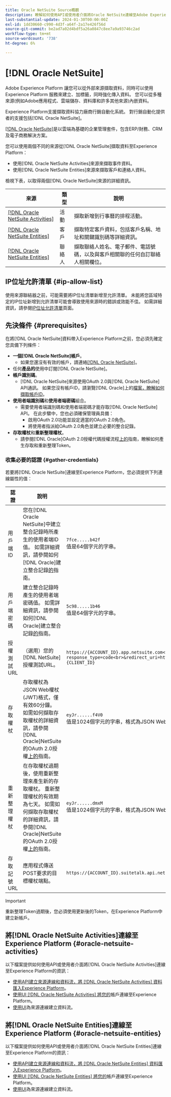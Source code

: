```yaml
---
title: Oracle NetSuite Source概觀
description: 瞭解如何使用API或使用者介面將Oracle NetSuite連線至Adobe Experience Platform。
last-substantial-update: 2024-01-30T00:00:00Z
exl-id: 1dd30660-c990-4d3f-a64f-2a17e426f56d
source-git-commit: be2ad7a02d4bdf5a26a0847c8ee7a9a93746c2ad
workflow-type: tm+mt
source-wordcount: '738'
ht-degree: 6%

---
```


# [!DNL Oracle NetSuite]

Adobe Experience Platform 讓您可以從外部來源擷取資料，同時可以使用 Experience Platform 服務來建立、加標籤，同時強化傳入資料。 您可以從多種來源(例如Adobe應用程式、雲端儲存、資料庫和許多其他來源)內嵌資料。

Experience Platform支援擷取資料協力廠商行銷自動化系統。 對行銷自動化提供者的支援包括[!DNL Oracle NetSuite]。

[[!DNL Oracle NetSuite]](https://www.netsuite.com/)是以雲端為基礎的企業管理套件，包含ERP/財務、CRM及電子商務解決方案。

您可以使用兩個不同的來源從[!DNL Oracle NetSuite]擷取資料至Experience Platform：

* 使用[!DNL Oracle NetSuite Activities]來源來擷取事件資料。
* 使用[!DNL Oracle NetSuite Entities]來源來擷取客戶和連絡人資料。

檢視下表，以取得兩個[!DNL Oracle NetSuite]來源的詳細資訊。

| 來源 | 類型 | 說明 |
| --- | --- | --- |
| [[!DNL Oracle NetSuite Activities]](#oracle-netsuite-activities) | 活動 | 擷取新增到行事曆的排程活動。 |
| [[!DNL Oracle NetSuite Entities]](#oracle-netsuite-entities) | 客戶 | 擷取特定客戶資料，包括客戶名稱、地址和關鍵識別碼等詳細資訊。 |
| [[!DNL Oracle NetSuite Entities]](#oracle-netsuite-entities) | 聯絡人 | 擷取聯絡人姓名、電子郵件、電話號碼，以及與客戶相關聯的任何自訂聯絡人相關欄位。 |

## IP位址允許清單 {#ip-allow-list}

使用來源聯結器之前，可能需要將IP位址清單新增至允許清單。 未能將您區域特定的IP位址新增到允許清單可能會導致使用來源時的錯誤或效能不佳。 如需詳細資訊，請參閱[IP位址允許清單](../../ip-address-allow-list.md)頁面。

## 先決條件 {#prerequisites}

在將[!DNL Oracle NetSuite]資料帶入Experience Platform之前，您必須先確定您具備下列條件：

* **一個[!DNL Oracle NetSuite]帳戶**。
   * 如果您還沒有有效的帳戶，請連絡[[!DNL Oracle NetSuite]](https://www.NetSuite.com/portal/company/contactus.shtml)。
* 任何&#x200B;**產品的**&#x200B;使用中訂閱[!DNL Oracle NetSuite]。
* **帳戶識別碼**。
   * [!DNL Oracle NetSuite]來源使用OAuth 2.0與[!DNL Oracle NetSuite] API通訊。 如果您沒有帳戶ID，請瀏覽[!DNL Oracle]上的[檔案，瞭解如何擷取帳戶ID](https://docs.oracle.com/en/cloud/saas/netsuite/ns-online-help/section_1498754928.html#Finding-Your-NetSuite-Account-ID)。
* **使用者端識別碼**&#x200B;和&#x200B;**使用者端密碼**&#x200B;組合。
   * 需要使用者端識別碼和使用者端密碼才能存取[!DNL Oracle NetSuite] API。 在此步驟中，您也必須確保管理員具備：
      * 啟用OAuth 2.0功能並設定適當的OAuth 2.0角色。
      * 將使用者指派給OAuth 2.0角色並建立必要的整合記錄。
* **存取權杖**&#x200B;和&#x200B;**重新整理權杖**。
   * 請參閱[!DNL Oracle]OAuth 2.0授權代碼授權流程[上的](https://docs.oracle.com/en/cloud/saas/netsuite/ns-online-help/section_158074210415.html#OAuth-2.0-Authorization-Code-Grant-Flow)指南，瞭解如何產生存取和重新整理Token。

### 收集必要的認證 {#gather-credentials}

若要將[!DNL Oracle NetSuite]連線至Experience Platform，您必須提供下列連線屬性的值：

| 認證 | 說明 | 範例 |
| --- | --- | --- |
| 用戶端 ID | 您在[!DNL Oracle NetSuite]中建立整合記錄時所產生的使用者端ID值。 如需詳細資訊，請參閱如何[!DNL Oracle]建立整合記錄[的](https://docs.oracle.com/en/cloud/saas/netsuite/ns-online-help/section_157771733782.html#procedure_157838925981)指南。 | `7fce.....b42f`<br>值是64個字元的字串。 |
| 用戶端密碼 | 建立整合記錄時產生的使用者端密碼值。 如需詳細資訊，請參閱如何[!DNL Oracle]建立整合記錄[的](https://docs.oracle.com/en/cloud/saas/netsuite/ns-online-help/section_157771733782.html#procedure_157838925981)指南。 | `5c98.....1b46`<br>值是64個字元的字串。 |
| 授權測試URL | （選用）您的[!DNL NetSuite]授權測試URL。 | `https://{ACCOUNT_ID}.app.netsuite.com<br>/app/login/oauth2/authorize.nl?response_type=code<br>&redirect_uri=https%3A%2F%2Fapi.github.com<br>&scope=rest_webservices<br>&state=ykv2XLx1BpT5Q0F3MRPHb94j<br>&client_id={CLIENT_ID}` |
| 存取權杖 | 存取權杖為JSON Web權杖(JWT)格式，僅有效60分鐘。 如需如何擷取存取權杖的詳細資訊，請參閱[!DNL Oracle]NetSuite的OAuth 2.0授權[上的](https://docs.oracle.com/en/cloud/saas/netsuite/ns-online-help/section_158081952044.html#Step-Two-POST-Request-to-the-Token-Endpoint)指南。 | `eyJr......f4V0`<br>值是1024個字元的字串，格式為JSON Web權杖(JWT)。 |
| 重新整理權杖 | 在存取權杖過期後，使用重新整理來產生新的存取權杖。 重新整理權杖的有效期為七天。 如需如何擷取存取權杖的詳細資訊，請參閱[!DNL Oracle]NetSuite的OAuth 2.0授權[上的](https://docs.oracle.com/en/cloud/saas/netsuite/ns-online-help/section_158081952044.html#Step-Two-POST-Request-to-the-Token-Endpoint)指南。 | `eyJr......dmxM`<br>值是1024個字元的字串，格式為JSON Web權杖(JWT)。 |
| 存取記號URL | 應用程式傳送POST要求的目標權杖端點。 | `https://{ACCOUNT_ID}.suitetalk.api.netsuite.com<br>/services/rest/auth/oauth2/v1/token` |

>[!IMPORTANT]
>
>重新整理Token過期後，您必須使用更新後的Token，在Experience Platform中建立新帳戶。

## 將[!DNL Oracle NetSuite Activities]連線至Experience Platform {#oracle-netsuite-activities}

以下檔案提供如何使用API或使用者介面將[!DNL Oracle NetSuite Activities]連線至Experience Platform的資訊：

* [使用API建立來源連線和資料流，將 [!DNL Oracle NetSuite Activities] 資料匯入Experience Platform](../../tutorials/api/create/marketing-automation/oracle-netsuite-activities.md)。
* [使用UI [!DNL Oracle NetSuite Activities] 將您的](../../tutorials/ui/create/marketing-automation/oracle-netsuite-activities.md)帳戶連線至Experience Platform。
* [使用UI](../../tutorials/ui/dataflow/marketing-automation.md)為來源連線建立資料流。

## 將[!DNL Oracle NetSuite Entities]連線至Experience Platform {#oracle-netsuite-entities}

以下檔案提供如何使用API或使用者介面將[!DNL Oracle NetSuite Entities]連線至Experience Platform的資訊：

* [使用API建立來源連線和資料流，將 [!DNL Oracle NetSuite Entities] 資料匯入Experience Platform](../../tutorials/api/create/marketing-automation/oracle-netsuite-entities.md)。
* [使用UI [!DNL Oracle NetSuite Entities] 將您的](../../tutorials/ui/create/marketing-automation/oracle-netsuite-entities.md)帳戶連線至Experience Platform。
* [使用UI](../../tutorials/ui/dataflow/marketing-automation.md)為來源連線建立資料流。
